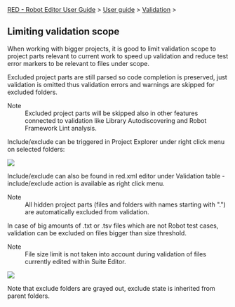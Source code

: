 <html>
<head>
<link href="PLUGINS_ROOT/org.robotframework.ide.eclipse.main.plugin.doc.user/help/style.css" rel="stylesheet" type="text/css"/>
</head>
<body>
<a href="RED/../../../../help/index.html">RED - Robot Editor User Guide</a> &gt; <a href="RED/../../../../help/user_guide/user_guide.html">User guide</a> &gt; <a href="RED/../../../../help/user_guide/validation.html">Validation</a> &gt; 
<h2>Limiting validation scope</h2>
<p>When working with bigger projects, it is good to limit validation scope to project parts relevant to current work to 
speed up validation and reduce test error markers to be relevant to files under scope.
</p>
<p>Excluded project parts are still parsed so code completion is preserved, just validation is omitted thus validation 
errors and warnings are skipped for excluded folders.
</p>
<dl class="note">
<dt>Note</dt>
<dd>Excluded project parts will be skipped also in other features connected to validation like Library Autodiscovering and Robot Framework Lint analysis.
   </dd>
</dl>
<p>Include/exclude can be triggered in Project Explorer under right click menu on selected folders:</p>
<img src="images/exclude_1.png"/>
<p>Include/exclude can also be found in red.xml editor under Validation table - include/exclude action is available 
as right click menu.
</p>
<dl class="note">
<dt>Note</dt>
<dd>All hidden project parts (files and folders with names starting with ".") are automatically excluded from validation.
   </dd>
</dl>
<p>In case of big amounts of .txt or .tsv files which are not Robot test cases, validation can be excluded on files 
bigger than size threshold.</p>
<dl class="note">
<dt>Note</dt>
<dd>File size limit is not taken into account during validation of files currently edited within Suite Editor.
   </dd>
</dl>
<img src="images/exclude_2.png"/>
<p>Note that exclude folders are grayed out, exclude state is inherited from parent folders.
</p>
</body>
</html>